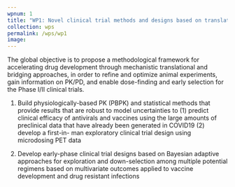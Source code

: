 ```yaml
---
wpnum: 1
title: "WP1: Novel clinical trial methods and designs based on translation from animal to humans, research-based disease models"
collection: wps
permalink: /wps/wp1
image:
---
```


The global objective is to propose a methodological framework for accelerating 
drug development through mechanistic translational and bridging approaches, in 
order to refine and optimize animal experiments, gain information on PK/PD, and 
enable dose-finding and early selection for the Phase I/II clinical trials.

 1. Build physiologically-based PK (PBPK) and statistical methods that provide 
 results that are robust to model uncertainties to (1) predict clinical efficacy 
 of antivirals and vaccines using the large amounts of preclinical data that have 
 already been generated in COVID19 (2) develop a first-in- man exploratory clinical 
 trial design using microdosing PET data
 
 2. Develop early-phase clinical trial designs based on Bayesian adaptive approaches 
 for exploration and down-selection among multiple potential regimens based on 
 multivariate outcomes applied to vaccine development and drug resistant infections





